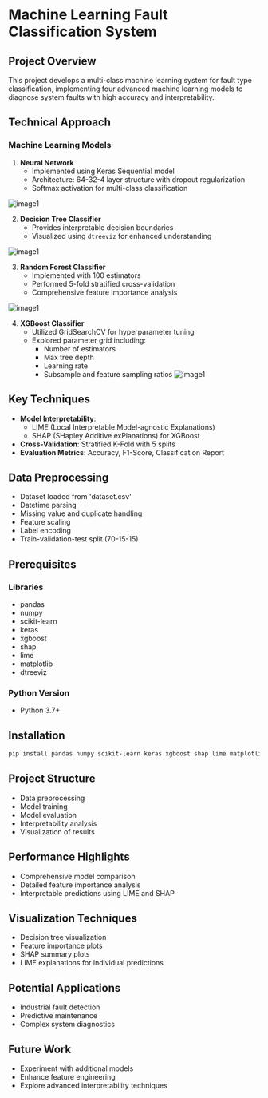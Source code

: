 # Machine Learning Fault Classification System

## Project Overview
This project develops a multi-class machine learning system for fault type classification, implementing four advanced machine learning models to diagnose system faults with high accuracy and interpretability.

## Technical Approach
### Machine Learning Models
1. **Neural Network**
   - Implemented using Keras Sequential model
   - Architecture: 64-32-4 layer structure with dropout regularization
   - Softmax activation for multi-class classification

![image1]()

2. **Decision Tree Classifier**
   - Provides interpretable decision boundaries
   - Visualized using `dtreeviz` for enhanced understanding

![image1]()


3. **Random Forest Classifier**
   - Implemented with 100 estimators
   - Performed 5-fold stratified cross-validation
   - Comprehensive feature importance analysis

![image1]()

4. **XGBoost Classifier**
   - Utilized GridSearchCV for hyperparameter tuning
   - Explored parameter grid including:
     - Number of estimators
     - Max tree depth
     - Learning rate
     - Subsample and feature sampling ratios
![image1]()

## Key Techniques
- **Model Interpretability**:
  - LIME (Local Interpretable Model-agnostic Explanations)
  - SHAP (SHapley Additive exPlanations) for XGBoost
- **Cross-Validation**: Stratified K-Fold with 5 splits
- **Evaluation Metrics**: Accuracy, F1-Score, Classification Report

## Data Preprocessing
- Dataset loaded from 'dataset.csv'
- Datetime parsing
- Missing value and duplicate handling
- Feature scaling
- Label encoding
- Train-validation-test split (70-15-15)

## Prerequisites
### Libraries
- pandas
- numpy
- scikit-learn
- keras
- xgboost
- shap
- lime
- matplotlib
- dtreeviz

### Python Version
- Python 3.7+

## Installation
```bash
pip install pandas numpy scikit-learn keras xgboost shap lime matplotlib dtreeviz
```

## Project Structure
- Data preprocessing
- Model training
- Model evaluation
- Interpretability analysis
- Visualization of results

## Performance Highlights
- Comprehensive model comparison
- Detailed feature importance analysis
- Interpretable predictions using LIME and SHAP

## Visualization Techniques
- Decision tree visualization
- Feature importance plots
- SHAP summary plots
- LIME explanations for individual predictions

## Potential Applications
- Industrial fault detection
- Predictive maintenance
- Complex system diagnostics

## Future Work
- Experiment with additional models
- Enhance feature engineering
- Explore advanced interpretability techniques
